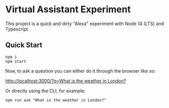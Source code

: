 # Virtual Assistant Experiment

This project is a quick and dirty "Alexa" experiment with Node 14 (LTS) and Typescript.

## Quick Start

```
npm i
npm start
```

Now, to ask a question you can either do it through the browser like so:

[http://localhost:3000/?q=What is the weather in London?](http://localhost:3000/?q=What%20is%20the%20weather%20in%20London%3F)

Or directly using the CLI, for example:

```
npm run ask "What is the weather in London?"
```
